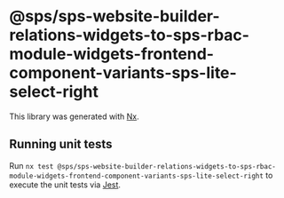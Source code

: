 # @sps/sps-website-builder-relations-widgets-to-sps-rbac-module-widgets-frontend-component-variants-sps-lite-select-right

This library was generated with [Nx](https://nx.dev).

## Running unit tests

Run `nx test @sps/sps-website-builder-relations-widgets-to-sps-rbac-module-widgets-frontend-component-variants-sps-lite-select-right` to execute the unit tests via [Jest](https://jestjs.io).

